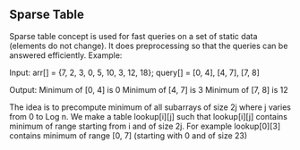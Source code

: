 ## Sparse Table

Sparse table concept is used for fast queries on a set of static data (elements do not change). It does preprocessing so that the queries can be answered efficiently.
Example:

Input:  arr[]   = {7, 2, 3, 0, 5, 10, 3, 12, 18};
        query[] = [0, 4], [4, 7], [7, 8]

Output: Minimum of [0, 4] is 0
        Minimum of [4, 7] is 3
        Minimum of [7, 8] is 12
        
  
  
  
  
        
The idea is to precompute minimum of all subarrays of size 2j where j varies from 0 to Log n. We make a table lookup[i][j] such that lookup[i][j] contains minimum of range starting from i and of size 2j. For example lookup[0][3] contains minimum of range [0, 7] (starting with 0 and of size 23)